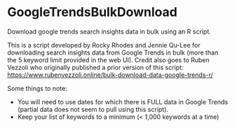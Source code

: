 # GoogleTrendsBulkDownload
Download google trends search insights data in bulk using an R script.

This is a script developed by Rocky Rhodes and Jennie Qu-Lee for downloading search insights data from Google Trends in bulk (more than the 5 keyword limit provided in the web UI). Credit also goes to Ruben Vezzoli who originally published a prior version of this script: https://www.rubenvezzoli.online/bulk-download-data-google-trends-r/

Some things to note: 
- You will need to use dates for which there is FULL data in Google Trends (partial data does not seem to pull using this script). 
- Keep your list of keywords to a minimum (< 1,000 keywords at a time)

